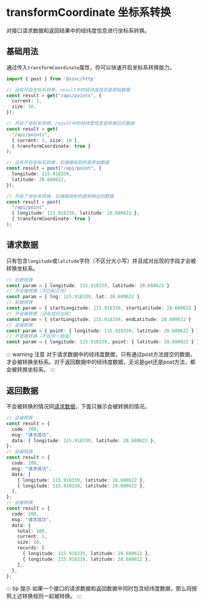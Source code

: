 # transformCoordinate 坐标系转换

对接口请求数据和返回结果中的经纬度信息进行坐标系转换。

## 基础用法

通过传入`transformCoordinate`属性，你可以快速开启坐标系转换能力。

```ts
import { post } from '@szxc/http'

// 没有开启坐标系转换，result中的经纬度信息是原始数据
const result = get("/api/points", {
  current: 1,
  size: 10,
});

// 开启了坐标系转换，result中的经纬度信息是转换后的数据
const result = get(
  "/api/points",
  { current: 1, size: 10 },
  { transformCoordinate: true }
);

// 没有开启坐标系转换，后端接收到的是原始数据
const result = post("/api/point", {
  longitude: 115.918339,
  latitude: 28.680622,
});

// 开启了坐标系转换，后端接收到的是转换后的数据
const result = post(
  "/api/point",
  { longitude: 115.918339, latitude: 28.680622 },
  { transformCoordinate: true }
);
```

## 请求数据

只有包含`longitude`或`latitude`字符（不区分大小写）并且成对出现的字段才会被转换坐标系。

```ts
// 会被转换
const param = { longitude: 115.918339, latitude: 28.680622 }
// 不会被转换（不匹配正则）
const param = { lng: 115.918339, lat: 28.680622 }
// 会被转换
const param = { startLongitude: 115.918339, startLatitude: 28.680622 }
// 不会被转换（没有成对出现）
const param = { startLongitude: 115.918339, endLatitude: 28.680622 }
// 会被转换
const param = { point: { longitude: 115.918339, latitude: 28.680622 } }
// 不会被转换（不在同一层级）
const param = { longitude: 115.918339, point: { latitude: 28.680622 } }
```
::: warning 注意
对于请求数据中的经纬度数据，只有通过post方法提交的数据，才会被转换坐标系。对于返回数据中的经纬度数据，无论是get还是post方法，都会被转换坐标系。
:::


## 返回数据

不会被转换的情况同[请求数据](#请求数据)，下面只展示会被转换的情况。

```ts
// 会被转换
const result = {
  code: 200,
  msg: "请求成功",
  data: { longitude: 115.918339, latitude: 28.680622 },
};
// 会被转换
const result = {
  code: 200,
  msg: "请求成功",
  data: [
    { longitude: 115.918339, latitude: 28.680622 },
    { longitude: 115.918339, latitude: 28.680622 },
  ],
};
// 会被转换
const result = {
  code: 200,
  msg: "请求成功",
  data: {
    total: 100,
    current: 1,
    size: 10,
    records: [
      { longitude: 115.918339, latitude: 28.680622 },
      { longitude: 115.918339, latitude: 28.680622 },
    ],
  },
};
```
::: tip 提示
如果一个接口的请求数据和返回数据中同时包含经纬度数据，那么将按照上述转换规则一起被转换。
:::